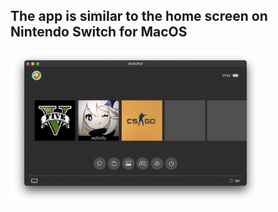 ## The app is similar to the home screen on Nintendo Switch for MacOS

<img src="https://github.com/kotleni/switchlikeui-swift/raw/master/screenshot.png" width=400></img>
	
	
	
